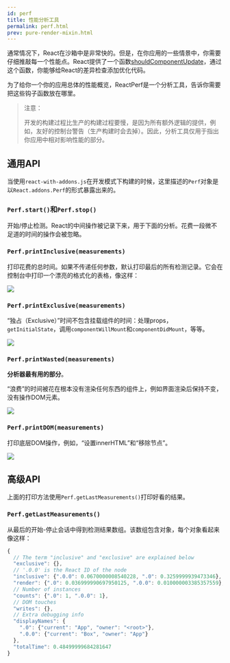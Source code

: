 ```yaml
---
id: perf
title: 性能分析工具
permalink: perf.html
prev: pure-render-mixin.html
---
```


通常情况下，React在沙箱中是非常快的。但是，在你应用的一些情景中，你需要仔细推敲每一个性能点。React提供了一个函数[shouldComponentUpdate](/react/docs/component-specs.html#updating-shouldcomponentupdate)，通过这个函数，你能够给React的差异检查添加优化代码。

为了给你一个你的应用总体的性能概览，ReactPerf是一个分析工具，告诉你需要把这些钩子函数放在哪里。

> 注意：
>
> 开发的构建过程比生产的构建过程要慢，是因为所有额外逻辑的提供，例如，友好的控制台警告（生产构建时会去掉）。因此，分析工具仅用于指出你应用中相对影响性能的部分。

## 通用API

当使用`react-with-addons.js`在开发模式下构建的时候，这里描述的`Perf`对象是以`React.addons.Perf`的形式暴露出来的。

### `Perf.start()`和`Perf.stop()`
开始/停止检测。React的中间操作被记录下来，用于下面的分析。花费一段微不足道的时间的操作会被忽略。

### `Perf.printInclusive(measurements)`
打印花费的总时间。如果不传递任何参数，默认打印最后的所有检测记录。它会在控制台中打印一个漂亮的格式化的表格，像这样：

![](/react/img/docs/perf-inclusive.png)

### `Perf.printExclusive(measurements)`
“独占（Exclusive）”时间不包含挂载组件的时间：处理props，`getInitialState`，调用`componentWillMount`和`componentDidMount`，等等。

![](/react/img/docs/perf-exclusive.png)

### `Perf.printWasted(measurements)`

**分析器最有用的部分**。

“浪费”的时间被花在根本没有渲染任何东西的组件上，例如界面渲染后保持不变，没有操作DOM元素。

![](/react/img/docs/perf-wasted.png)

### `Perf.printDOM(measurements)`
打印底层DOM操作，例如，“设置innerHTML”和“移除节点”。

![](/react/img/docs/perf-dom.png)

## 高级API

上面的打印方法使用`Perf.getLastMeasurements()`打印好看的结果。

### `Perf.getLastMeasurements()`
从最后的开始-停止会话中得到检测结果数组。该数组包含对象，每个对象看起来像这样：

```js
{
  // The term "inclusive" and "exclusive" are explained below
  "exclusive": {},
  // '.0.0' is the React ID of the node
  "inclusive": {".0.0": 0.0670000008540228, ".0": 0.3259999939473346},
  "render": {".0": 0.036999990697950125, ".0.0": 0.010000003385357559},
  // Number of instances
  "counts": {".0": 1, ".0.0": 1},
  // DOM touches
  "writes": {},
  // Extra debugging info
  "displayNames": {
    ".0": {"current": "App", "owner": "<root>"},
    ".0.0": {"current": "Box", "owner": "App"}
  },
  "totalTime": 0.48499999684281647
}
```
